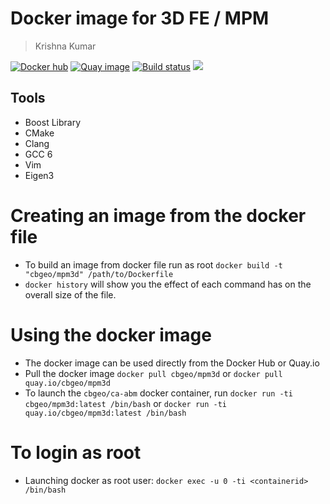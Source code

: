 # Docker image for 3D FE / MPM
> Krishna Kumar

[![Docker hub](https://img.shields.io/badge/docker--hub-cbgeo--mpm3d-ff69b4.svg)](https://hub.docker.com/r/cbgeo/mpm3d)
[![Quay image](https://img.shields.io/badge/quay--image-cbgeo--mpm3d-ff69b4.svg)](https://quay.io/repository/cbgeo/mpm3d)
[![Build status](https://api.travis-ci.org/cb-geo/docker-mpm3d.svg)](https://travis-ci.org/cb-geo/docker-mpm3d)
[![](https://images.microbadger.com/badges/image/cbgeo/mpm3d.svg)](http://microbadger.com/images/cbgeo/mpm3d)

## Tools
* Boost Library
* CMake
* Clang
* GCC 6
* Vim
* Eigen3

# Creating an image from the docker file
* To build an image from docker file run as root `docker build -t "cbgeo/mpm3d" /path/to/Dockerfile`
* `docker history` will show you the effect of each command has on the overall size of the file.

# Using the docker image
* The docker image can be used directly from the Docker Hub or Quay.io
* Pull the docker image `docker pull cbgeo/mpm3d` or `docker pull quay.io/cbgeo/mpm3d`
* To launch the `cbgeo/ca-abm`  docker container, run `docker run -ti cbgeo/mpm3d:latest /bin/bash` or `docker run -ti quay.io/cbgeo/mpm3d:latest /bin/bash`

# To login as root
* Launching docker as root user: `docker exec -u 0 -ti <containerid> /bin/bash`
